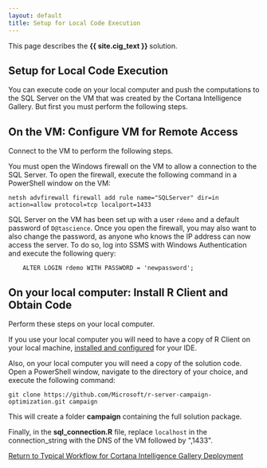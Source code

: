 ```yaml
---
layout: default
title: Setup for Local Code Execution
---
```


<div class="alert alert-success" role="alert"> This page describes the 
<strong>
{{ site.cig_text }}
</strong>
solution.
</div> 

## Setup for Local Code Execution

You can execute code on your local computer and push the computations to the SQL Server on the VM  that was created by the Cortana Intelligence Gallery. But first you must perform the following steps. 

## On the VM: Configure VM for Remote Access

Connect to the VM to perform the following steps.

You must open the Windows firewall on the VM to allow a connection to the SQL Server. To open the firewall, execute the following command in a PowerShell window on the VM:

    netsh advfirewall firewall add rule name="SQLServer" dir=in action=allow protocol=tcp localport=1433 

SQL Server on the VM has been set up with a user `rdemo` and a default password of `D@tascience`.  Once you open the firewall, you may also want to also change the password, as anyone who knows the IP address can now access the server.  To do so, log into SSMS with Windows Authentication and execute the following query:
    
        ALTER LOGIN rdemo WITH PASSWORD = 'newpassword';  
       
## On your local computer:  Install R Client and Obtain Code

Perform these steps on your local computer.

If you use your local computer you will need to have a copy of R Client on your local machine, <a href="rstudio.html"> installed and configured</a> for your IDE.  

Also, on your local computer you will need a copy of the solution code.  Open a PowerShell window, navigate to the directory of your choice, and execute the following command:  

    git clone https://github.com/Microsoft/r-server-campaign-optimization.git campaign

This will create a folder **campaign** containing the full solution package.

Finally, in the **sql_connection.R** file, replace  `localhost` in the connection_string with the DNS of the VM followed by ",1433".


<a href="CIG_Workflow.html#step2">Return to Typical Workflow for Cortana Intelligence Gallery Deployment<a>